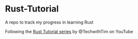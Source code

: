 # Rust-Tutorial
A repo to track my progress in learning Rust

Following the [Rust Tutorial series](https://www.youtube.com/playlist?list=PLzMcBGfZo4-nyLTlSRBvo0zjSnCnqjHYQ) by @TechwithTim on YouTube

